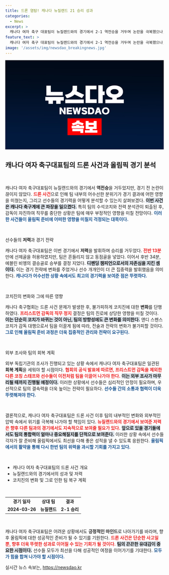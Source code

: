 ```yaml
---
title: 드론 염탐! 캐나다 뉴질랜드 21 승리 성과
categories:
  - News
excerpt: >
  캐나다 여자 축구 대표팀이 뉴질랜드와의 경기에서 2-1 역전승을 거두며 논란을 극복했으나, 드론 염탐 사건으로 감독이 직무 정지된 상황. 이들의 저력과 스토리가 궁금하다면 클릭하세요!
feature_text: >
  캐나다 여자 축구 대표팀이 뉴질랜드와의 경기에서 2-1 역전승을 거두며 논란을 극복했으나, 드론 염탐 사건으로 감독이 직무 정지된 상황. 이들의 저력과 스토리가 궁금하다면 클릭하세요!
image: '/assets/img/newsdao_breakingnews.jpg'
---
```


<p><img src="/assets/img/newsdao_breakingnews.jpg" alt="ontimetimes 속보" /></p>

<h2 data-ke-size="size26">캐나다 여자 축구대표팀의 드론 사건과 올림픽 경기 분석</h2>

<p data-ke-size="size16">&nbsp;</p>

<p>캐나다 여자 축구대표팀이 뉴질랜드와의 경기에서 <strong>역전승</strong>을 거두었지만, 경기 전 논란이 끊이지 않았다. <b><span style="color: #ee2323;">드론 사건</span></b>으로 인해 팀 내부의 어수선한 분위기가 경기 결과에 어떤 영향을 미쳤는지, 그리고 선수들의 경기력을 어떻게 분석할 수 있는지 살펴보겠다. <b><span style="background-color: #21538527;">이번 사건은 캐나다 축구계에 큰 파장을 일으켰다.</span></b> 특히 팀의 수석코치와 전력 분석관이 퇴출된 후, 감독이 자진하여 직무를 중단한 상황은 팀에 매우 부정적인 영향을 미칠 전망이다. <b><span style="color: #1a5490;">이러한 사건들이 올림픽 준비에 어떠한 영향을 미칠지 걱정되는 대목이다.</span></b></p>

<p data-ke-size="size16">&nbsp;</p>

<p>선수들의 <strong>저력</strong>과 경기 전략</p>

<p>캐나다 여자 축구대표팀은 이번 경기에서 <strong>저력</strong>을 발휘하며 승리를 거두었다. <b><span style="color: #ee2323;">전반 13분</span></b> 만에 선제골을 허용하였지만, 팀은 흔들리지 않고 동점골을 넣었다. 이어서 후반 34분, 에블린 비엥의 결승골로 승부를 결정 지었다. <b><span style="background-color: #21538527;">디펜딩 챔피언으로서의 자존심을 지킨 셈이다.</span></b> 이는 경기 전략에 변화를 주었거나 선수 개개인이 더 큰 집중력을 발휘했음을 의미한다. <b><span style="color: #1a5490;">캐나다가 어수선한 상황 속에서도 최고의 경기력을 보여준 점은 뚜렷하다.</span></b></p>

<p data-ke-size="size16">&nbsp;</p>

<p>코치진의 변화와 그에 따른 영향</p>

<p>캐나다 축구협회는 드론 사건 문제가 발생한 후, 불가피하게 코치진에 대한 <strong>변화</strong>를 단행하였다. <b><span style="color: #ee2323;">프리스트먼 감독의 직무 정지</span></b> 결정은 팀의 진로에 상당한 영향을 미칠 것이다. <b><span style="background-color: #21538527;">이는 단순히 코치가 바뀌는 것이 아닌, 팀의 방향성에도 큰 변화를 의미한다.</span></b> 앤디 스펜스 코치가 감독 대행으로서 팀을 이끌게 됨에 따라, 전술과 전략의 변화가 불가피할 것이다. <b><span style="color: #1a5490;">그로 인해 올림픽 준비 과정은 더욱 집중적인 관리와 전략이 요구된다.</span></b></p>

<p data-ke-size="size16">&nbsp;</p>

<p>외부 조사와 팀의 회복 계획</p>

<p>외부 독립기관의 조사가 진행되고 있는 상황 속에서 캐나다 여자 축구대표팀은 일관된 <strong>회복 계획</strong>을 세워야 할 시점이다. <b><span style="color: #ee2323;">협회의 공식 발표에 따르면, 프리스트먼 감독을 제외한 다른 코칭 스태프와 선수들이 이전처럼 팀을 이끌어 나가야 한다.</span></b> <b><span style="background-color: #21538527;">이는 외부 조사가 마무리될 때까지 진행될 예정이다.</span></b> 이러한 상황에서 선수들은 심리적인 안정이 필요하며, 우선적으로 팀의 결속력을 더욱 높이는 전략이 필요하다. <b><span style="color: #1a5490;">선수들 간의 소통과 협력이 더욱 뚜렷해져야 한다.</span></b></p>

<p data-ke-size="size16">&nbsp;</p>

<p>결론적으로, 캐나다 여자 축구대표팀은 드론 사건 이후 팀의 내부적인 변화와 외부적인 압박 속에서 위기를 극복해 나가야 할 책임이 있다. <b><span style="color: #ee2323;">뉴질랜드와의 경기에서 보여준 저력은 향후 다른 팀과의 경기에서도 지속적으로 보여줄 필요가 있다.</span></b> <b><span style="background-color: #21538527;">앞으로 있을 경기들에서도 팀의 통합력이 얼마나 중요해질지를 단적으로 보여준다.</span></b> 이러한 상황 속에서 선수들 각자가 잘 준비해 올림픽에서도 최선을 다해 좋은 성적을 낼 수 있도록 응원한다. <b><span style="color: #1a5490;">올림픽에서의 활약을 통해 다시 한번 팀의 위력을 과시할 기회를 가지고 있다.</span></b></p>

<p data-ke-size="size16">&nbsp;</p>

<ul>
  <li>캐나다 여자 축구대표팀의 드론 사건 개요</li>
  <li>뉴질랜드와의 경기에서의 성과 및 저력</li>
  <li>코치진의 변화 및 그로 인한 팀 복구 계획</li>
</ul>

<p data-ke-size="size16">&nbsp;</p>

<table>
  <tr>
    <td style="text-align: center; height: 17px;"><b>경기 일자</b></td>
    <td style="text-align: center; height: 17px;"><b>상대 팀</b></td>
    <td style="text-align: center; height: 17px;"><b>결과</b></td>
  </tr>
  <tr>
    <td style="text-align: center; height: 17px;"><b>2024-03-26</b></td>
    <td style="text-align: center; height: 17px;"><b>뉴질랜드</b></td>
    <td style="text-align: center; height: 17px;"><b>2-1 승리</b></td>
  </tr>
</table>

<p data-ke-size="size16">&nbsp;</p>

<p>캐나다 여자 축구대표팀은 어려운 상황에서도 <strong>긍정적인 마인드</strong>로 나아가기를 바라며, 향후 올림픽에 대한 성공적인 준비가 될 수 있기를 기원한다. <b><span style="color: #ee2323;">드론 사건은 단순한 사고일 뿐, 향후 더욱 뚜렷한 성과로 이어질 수 있는 기회가 될 것이다.</span></b> <b><span style="background-color: #21538527;">팀의 끈끈한 유대감이 중요한 시점이다.</span></b> 선수들 모두가 최선을 다해 성공적인 여정을 이어가기를 기대한다. <b><span style="color: #1a5490;">모두가 힘을 합쳐 나가야 할 시점이다.</span></b></p>
실시간 뉴스 속보는, <a href="https://newsdao.kr" rel="dofollow">https://newsdao.kr</a>


